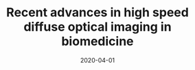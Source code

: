 ---
title: "Recent advances in high speed diffuse optical imaging in biomedicine"
collection: publications
permalink: /publication/2020-04-01-Recent-advances-in-high-speed-diffuse-optical-imaging-in-biomedicine
scholarlink: https://scholar.google.com/scholar?q=recent+advances+in+high+speed+diffuse+optical+imaging+in+biomedicine
date: 2020-04-01
venue: 'APL Photonics'
citation: 'M. B. Applegate, R. E. Istfan, S. Spink, A. Tank, and D. Roblyer, "Recent advances in high speed diffuse optical imaging in biomedicine", APL Photonics 5, 040802 (2020)' 
firstauthor: true
---